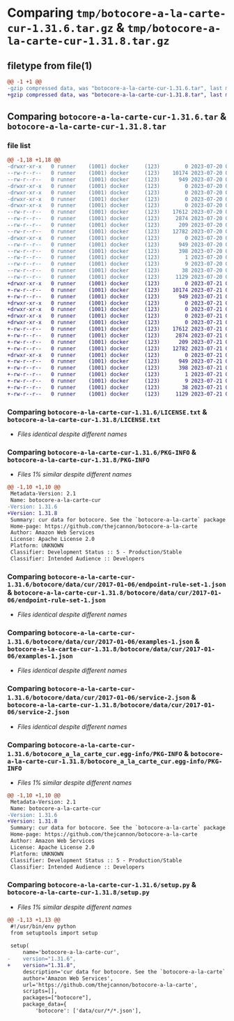 # Comparing `tmp/botocore-a-la-carte-cur-1.31.6.tar.gz` & `tmp/botocore-a-la-carte-cur-1.31.8.tar.gz`

## filetype from file(1)

```diff
@@ -1 +1 @@
-gzip compressed data, was "botocore-a-la-carte-cur-1.31.6.tar", last modified: Thu Jul 20 01:20:12 2023, max compression
+gzip compressed data, was "botocore-a-la-carte-cur-1.31.8.tar", last modified: Fri Jul 21 01:21:21 2023, max compression
```

## Comparing `botocore-a-la-carte-cur-1.31.6.tar` & `botocore-a-la-carte-cur-1.31.8.tar`

### file list

```diff
@@ -1,18 +1,18 @@
-drwxr-xr-x   0 runner    (1001) docker     (123)        0 2023-07-20 01:20:12.454616 botocore-a-la-carte-cur-1.31.6/
--rw-r--r--   0 runner    (1001) docker     (123)    10174 2023-07-20 01:20:12.000000 botocore-a-la-carte-cur-1.31.6/LICENSE.txt
--rw-r--r--   0 runner    (1001) docker     (123)      949 2023-07-20 01:20:12.454616 botocore-a-la-carte-cur-1.31.6/PKG-INFO
-drwxr-xr-x   0 runner    (1001) docker     (123)        0 2023-07-20 01:20:12.454616 botocore-a-la-carte-cur-1.31.6/botocore/
-drwxr-xr-x   0 runner    (1001) docker     (123)        0 2023-07-20 01:20:12.454616 botocore-a-la-carte-cur-1.31.6/botocore/data/
-drwxr-xr-x   0 runner    (1001) docker     (123)        0 2023-07-20 01:20:12.454616 botocore-a-la-carte-cur-1.31.6/botocore/data/cur/
-drwxr-xr-x   0 runner    (1001) docker     (123)        0 2023-07-20 01:20:12.454616 botocore-a-la-carte-cur-1.31.6/botocore/data/cur/2017-01-06/
--rw-r--r--   0 runner    (1001) docker     (123)    17612 2023-07-20 01:19:55.000000 botocore-a-la-carte-cur-1.31.6/botocore/data/cur/2017-01-06/endpoint-rule-set-1.json
--rw-r--r--   0 runner    (1001) docker     (123)     2874 2023-07-20 01:19:55.000000 botocore-a-la-carte-cur-1.31.6/botocore/data/cur/2017-01-06/examples-1.json
--rw-r--r--   0 runner    (1001) docker     (123)      209 2023-07-20 01:19:55.000000 botocore-a-la-carte-cur-1.31.6/botocore/data/cur/2017-01-06/paginators-1.json
--rw-r--r--   0 runner    (1001) docker     (123)    12782 2023-07-20 01:19:55.000000 botocore-a-la-carte-cur-1.31.6/botocore/data/cur/2017-01-06/service-2.json
-drwxr-xr-x   0 runner    (1001) docker     (123)        0 2023-07-20 01:20:12.454616 botocore-a-la-carte-cur-1.31.6/botocore_a_la_carte_cur.egg-info/
--rw-r--r--   0 runner    (1001) docker     (123)      949 2023-07-20 01:20:12.000000 botocore-a-la-carte-cur-1.31.6/botocore_a_la_carte_cur.egg-info/PKG-INFO
--rw-r--r--   0 runner    (1001) docker     (123)      398 2023-07-20 01:20:12.000000 botocore-a-la-carte-cur-1.31.6/botocore_a_la_carte_cur.egg-info/SOURCES.txt
--rw-r--r--   0 runner    (1001) docker     (123)        1 2023-07-20 01:20:12.000000 botocore-a-la-carte-cur-1.31.6/botocore_a_la_carte_cur.egg-info/dependency_links.txt
--rw-r--r--   0 runner    (1001) docker     (123)        9 2023-07-20 01:20:12.000000 botocore-a-la-carte-cur-1.31.6/botocore_a_la_carte_cur.egg-info/top_level.txt
--rw-r--r--   0 runner    (1001) docker     (123)       38 2023-07-20 01:20:12.454616 botocore-a-la-carte-cur-1.31.6/setup.cfg
--rw-r--r--   0 runner    (1001) docker     (123)     1129 2023-07-20 01:20:12.000000 botocore-a-la-carte-cur-1.31.6/setup.py
+drwxr-xr-x   0 runner    (1001) docker     (123)        0 2023-07-21 01:21:21.162922 botocore-a-la-carte-cur-1.31.8/
+-rw-r--r--   0 runner    (1001) docker     (123)    10174 2023-07-21 01:21:20.000000 botocore-a-la-carte-cur-1.31.8/LICENSE.txt
+-rw-r--r--   0 runner    (1001) docker     (123)      949 2023-07-21 01:21:21.162922 botocore-a-la-carte-cur-1.31.8/PKG-INFO
+drwxr-xr-x   0 runner    (1001) docker     (123)        0 2023-07-21 01:21:21.158923 botocore-a-la-carte-cur-1.31.8/botocore/
+drwxr-xr-x   0 runner    (1001) docker     (123)        0 2023-07-21 01:21:21.158923 botocore-a-la-carte-cur-1.31.8/botocore/data/
+drwxr-xr-x   0 runner    (1001) docker     (123)        0 2023-07-21 01:21:21.158923 botocore-a-la-carte-cur-1.31.8/botocore/data/cur/
+drwxr-xr-x   0 runner    (1001) docker     (123)        0 2023-07-21 01:21:21.158923 botocore-a-la-carte-cur-1.31.8/botocore/data/cur/2017-01-06/
+-rw-r--r--   0 runner    (1001) docker     (123)    17612 2023-07-21 01:21:06.000000 botocore-a-la-carte-cur-1.31.8/botocore/data/cur/2017-01-06/endpoint-rule-set-1.json
+-rw-r--r--   0 runner    (1001) docker     (123)     2874 2023-07-21 01:21:06.000000 botocore-a-la-carte-cur-1.31.8/botocore/data/cur/2017-01-06/examples-1.json
+-rw-r--r--   0 runner    (1001) docker     (123)      209 2023-07-21 01:21:06.000000 botocore-a-la-carte-cur-1.31.8/botocore/data/cur/2017-01-06/paginators-1.json
+-rw-r--r--   0 runner    (1001) docker     (123)    12782 2023-07-21 01:21:06.000000 botocore-a-la-carte-cur-1.31.8/botocore/data/cur/2017-01-06/service-2.json
+drwxr-xr-x   0 runner    (1001) docker     (123)        0 2023-07-21 01:21:21.162922 botocore-a-la-carte-cur-1.31.8/botocore_a_la_carte_cur.egg-info/
+-rw-r--r--   0 runner    (1001) docker     (123)      949 2023-07-21 01:21:21.000000 botocore-a-la-carte-cur-1.31.8/botocore_a_la_carte_cur.egg-info/PKG-INFO
+-rw-r--r--   0 runner    (1001) docker     (123)      398 2023-07-21 01:21:21.000000 botocore-a-la-carte-cur-1.31.8/botocore_a_la_carte_cur.egg-info/SOURCES.txt
+-rw-r--r--   0 runner    (1001) docker     (123)        1 2023-07-21 01:21:21.000000 botocore-a-la-carte-cur-1.31.8/botocore_a_la_carte_cur.egg-info/dependency_links.txt
+-rw-r--r--   0 runner    (1001) docker     (123)        9 2023-07-21 01:21:21.000000 botocore-a-la-carte-cur-1.31.8/botocore_a_la_carte_cur.egg-info/top_level.txt
+-rw-r--r--   0 runner    (1001) docker     (123)       38 2023-07-21 01:21:21.162922 botocore-a-la-carte-cur-1.31.8/setup.cfg
+-rw-r--r--   0 runner    (1001) docker     (123)     1129 2023-07-21 01:21:20.000000 botocore-a-la-carte-cur-1.31.8/setup.py
```

### Comparing `botocore-a-la-carte-cur-1.31.6/LICENSE.txt` & `botocore-a-la-carte-cur-1.31.8/LICENSE.txt`

 * *Files identical despite different names*

### Comparing `botocore-a-la-carte-cur-1.31.6/PKG-INFO` & `botocore-a-la-carte-cur-1.31.8/PKG-INFO`

 * *Files 1% similar despite different names*

```diff
@@ -1,10 +1,10 @@
 Metadata-Version: 2.1
 Name: botocore-a-la-carte-cur
-Version: 1.31.6
+Version: 1.31.8
 Summary: cur data for botocore. See the `botocore-a-la-carte` package for more info.
 Home-page: https://github.com/thejcannon/botocore-a-la-carte
 Author: Amazon Web Services
 License: Apache License 2.0
 Platform: UNKNOWN
 Classifier: Development Status :: 5 - Production/Stable
 Classifier: Intended Audience :: Developers
```

### Comparing `botocore-a-la-carte-cur-1.31.6/botocore/data/cur/2017-01-06/endpoint-rule-set-1.json` & `botocore-a-la-carte-cur-1.31.8/botocore/data/cur/2017-01-06/endpoint-rule-set-1.json`

 * *Files identical despite different names*

### Comparing `botocore-a-la-carte-cur-1.31.6/botocore/data/cur/2017-01-06/examples-1.json` & `botocore-a-la-carte-cur-1.31.8/botocore/data/cur/2017-01-06/examples-1.json`

 * *Files identical despite different names*

### Comparing `botocore-a-la-carte-cur-1.31.6/botocore/data/cur/2017-01-06/service-2.json` & `botocore-a-la-carte-cur-1.31.8/botocore/data/cur/2017-01-06/service-2.json`

 * *Files identical despite different names*

### Comparing `botocore-a-la-carte-cur-1.31.6/botocore_a_la_carte_cur.egg-info/PKG-INFO` & `botocore-a-la-carte-cur-1.31.8/botocore_a_la_carte_cur.egg-info/PKG-INFO`

 * *Files 1% similar despite different names*

```diff
@@ -1,10 +1,10 @@
 Metadata-Version: 2.1
 Name: botocore-a-la-carte-cur
-Version: 1.31.6
+Version: 1.31.8
 Summary: cur data for botocore. See the `botocore-a-la-carte` package for more info.
 Home-page: https://github.com/thejcannon/botocore-a-la-carte
 Author: Amazon Web Services
 License: Apache License 2.0
 Platform: UNKNOWN
 Classifier: Development Status :: 5 - Production/Stable
 Classifier: Intended Audience :: Developers
```

### Comparing `botocore-a-la-carte-cur-1.31.6/setup.py` & `botocore-a-la-carte-cur-1.31.8/setup.py`

 * *Files 1% similar despite different names*

```diff
@@ -1,13 +1,13 @@
 #!/usr/bin/env python
 from setuptools import setup
 
 setup(
     name='botocore-a-la-carte-cur',
-    version="1.31.6",
+    version="1.31.8",
     description='cur data for botocore. See the `botocore-a-la-carte` package for more info.',
     author='Amazon Web Services',
     url='https://github.com/thejcannon/botocore-a-la-carte',
     scripts=[],
     packages=["botocore"],
     package_data={
         'botocore': ['data/cur/*/*.json'],
```

